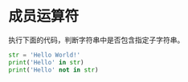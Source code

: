 # 成员运算符

执行下面的代码，判断字符串中是否包含指定子字符串。

```python
str = 'Hello World!'
print('Hello' in str)
print('Hello' not in str)
```

